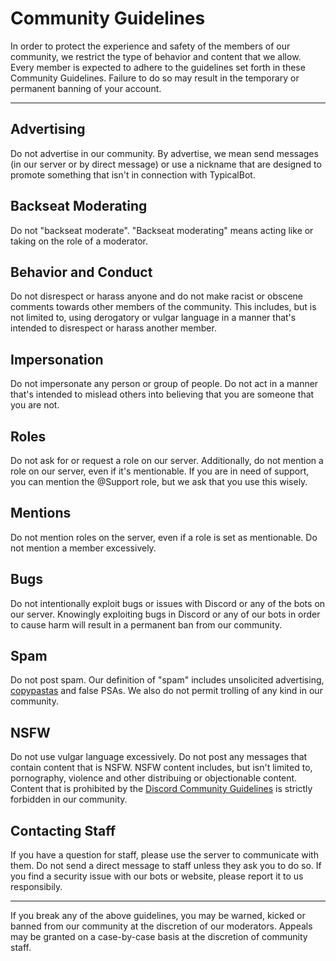 # Community Guidelines
In order to protect the experience and safety of the members of our community, we restrict the type of behavior and content that we allow. Every member is expected to adhere to the guidelines set forth in these Community Guidelines. Failure to do so may result in the temporary or permanent banning of your account.

---

## Advertising
Do not advertise in our community. By advertise, we mean send messages (in our server or by direct message) or use a nickname that are designed to promote something that isn't in connection with TypicalBot.

## Backseat Moderating
Do not "backseat moderate". "Backseat moderating" means acting like or taking on the role of a moderator.

## Behavior and Conduct
Do not disrespect or harass anyone and do not make racist or obscene comments towards other members of the community. This includes, but is not limited to, using derogatory or vulgar language in a manner that's intended to disrespect or harass another member.

## Impersonation
Do not impersonate any person or group of people. Do not act in a manner that's intended to mislead others into believing that you are someone that you are not.

## Roles
Do not ask for or request a role on our server. Additionally, do not mention a role on our server, even if it's mentionable. If you are in need of support, you can mention the @Support role, but we ask that you use this wisely.

## Mentions
Do not mention roles on the server, even if a role is set as mentionable. Do not mention a member excessively.

## Bugs
Do not intentionally exploit bugs or issues with Discord or any of the bots on our server. Knowingly exploiting bugs in Discord or any of our bots in order to cause harm will result in a permanent ban from our community.

## Spam
Do not post spam. Our definition of "spam" includes unsolicited advertising, [copypastas](https://www.urbandictionary.com/define.php?term=copypasta) and false PSAs. We also do not permit trolling of any kind in our community.

## NSFW
Do not use vulgar language excessively. Do not post any messages that contain content that is NSFW. NSFW content includes, but isn't limited to, pornography, violence and other distribuing or objectionable content. Content that is prohibited by the [Discord Community Guidelines](https://discordapp.com/guidelines) is strictly forbidden in our community.

## Contacting Staff
If you have a question for staff, please use the server to communicate with them. Do not send a direct message to staff unless they ask you to do so. If you find a security issue with our bots or website, please report it to us responsibily.

---

If you break any of the above guidelines, you may be warned, kicked or banned from our community at the discretion of our moderators. Appeals may be  granted on a case-by-case basis at the discretion of community staff.
